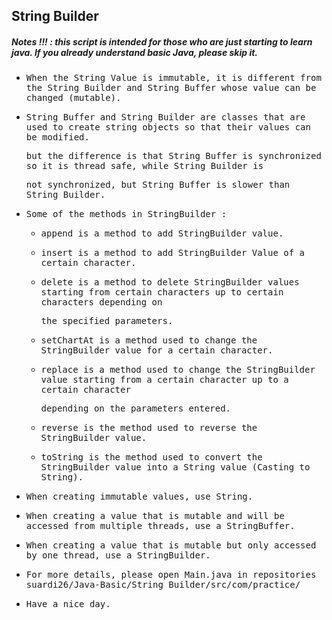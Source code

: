 ## String Builder
##### Notes !!! : this script is intended for those who are just starting to learn java. If you already understand basic Java, please skip it.

- <samp>When the String Value is immutable, it is different from the String Builder and String Buffer whose value can be changed (mutable).</samp>

- <samp>String Buffer and String Builder are classes that are used to create string objects so that their values can be modified.</samp> 

  <samp>but the difference is that String Buffer is synchronized so it is thread safe, while String Builder is</samp>
  
  <samp>not synchronized, but String Buffer is slower than String Builder. </samp>
  
- <samp>Some of the methods in StringBuilder :</samp>

     - <samp>append is a method to add StringBuilder value.</samp>
      
     - <samp>insert is a method to add StringBuilder Value of a certain character.</samp>
     
     - <samp>delete is a method to delete StringBuilder values starting from certain characters up to certain characters depending on</samp>

       <samp>the specified parameters.</samp>
     
     - <samp>setChartAt is a method used to change the StringBuilder value for a certain character.</samp>
     
     - <samp>replace is a method used to change the StringBuilder value starting from a certain character up to a certain character</samp> 
      
       <samp>depending on the parameters entered.</samp>

     - <samp>reverse is the method used to reverse the StringBuilder value.</samp>

     - <samp>toString is the method used to convert the StringBuilder value into a String value (Casting to String).</samp>

- <samp>When creating immutable values, use String.</samp>

- <samp>When creating a value that is mutable and will be accessed from multiple threads, use a StringBuffer.</samp>

- <samp>When creating a value that is mutable but only accessed by one thread, use a StringBuilder.</samp>

- <samp>For more details, please open Main.java in repositories suardi26/Java-Basic/String Builder/src/com/practice/</samp>

- <samp>Have a nice day.</samp>
